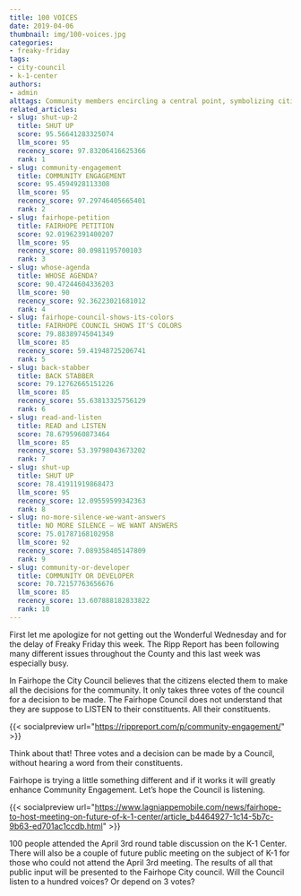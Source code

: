 ```yaml
---
title: 100 VOICES
date: 2019-04-06
thumbnail: img/100-voices.jpg
categories:
- freaky-friday
tags:
- city-council
- k-1-center
authors:
- admin
alttags: Community members encircling a central point, symbolizing citizen voices needing to be heard by Fairhope City Council
related_articles:
- slug: shut-up-2
  title: SHUT UP
  score: 95.56641283325074
  llm_score: 95
  recency_score: 97.83206416625366
  rank: 1
- slug: community-engagement
  title: COMMUNITY ENGAGEMENT
  score: 95.4594928113308
  llm_score: 95
  recency_score: 97.29746405665401
  rank: 2
- slug: fairhope-petition
  title: FAIRHOPE PETITION
  score: 92.01962391400207
  llm_score: 95
  recency_score: 80.0981195700103
  rank: 3
- slug: whose-agenda
  title: WHOSE AGENDA?
  score: 90.47244604336203
  llm_score: 90
  recency_score: 92.36223021681012
  rank: 4
- slug: fairhope-council-shows-its-colors
  title: FAIRHOPE COUNCIL SHOWS IT'S COLORS
  score: 79.88389745041349
  llm_score: 85
  recency_score: 59.41948725206741
  rank: 5
- slug: back-stabber
  title: BACK STABBER
  score: 79.12762665151226
  llm_score: 85
  recency_score: 55.63813325756129
  rank: 6
- slug: read-and-listen
  title: READ and LISTEN
  score: 78.6795960873464
  llm_score: 85
  recency_score: 53.39798043673202
  rank: 7
- slug: shut-up
  title: SHUT UP
  score: 78.41911919868473
  llm_score: 95
  recency_score: 12.09559599342363
  rank: 8
- slug: no-more-silence-we-want-answers
  title: NO MORE SILENCE — WE WANT ANSWERS
  score: 75.01787168102958
  llm_score: 92
  recency_score: 7.089358405147809
  rank: 9
- slug: community-or-developer
  title: COMMUNITY OR DEVELOPER
  score: 70.72157763656676
  llm_score: 85
  recency_score: 13.607888182833822
  rank: 10
---
```

First let me apologize for not getting out the Wonderful Wednesday and for the delay of Freaky Friday this week. The Ripp Report has been following many different issues throughout the County and this last week was especially busy.

In Fairhope the City Council believes that the citizens elected them to make all the decisions for the community. It only takes three votes of the council for a decision to be made. The Fairhope Council does not understand that they are suppose to LISTEN to their constituents. All their constituents.

{{< socialpreview url="https://rippreport.com/p/community-engagement/" >}}

Think about that! Three votes and a decision can be made by a Council, without hearing a word from their constituents.

Fairhope is trying a little something different and if it works it will greatly enhance Community Engagement. Let’s hope the Council is listening.

{{< socialpreview url="https://www.lagniappemobile.com/news/fairhope-to-host-meeting-on-future-of-k-1-center/article_b4464927-1c14-5b7c-9b63-ed701ac1ccdb.html" >}}

100 people attended the April 3rd round table discussion on the K-1 Center. There will also be a couple of future public meeting on the subject of K-1 for those who could not attend the April 3rd meeting. The results of all that public input will be presented to the Fairhope City council. Will the Council listen to a hundred voices? Or depend on 3 votes?
